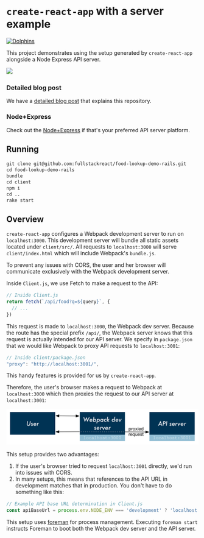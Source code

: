 # `create-react-app` with a server example

[![Dolphins](https://d17oy1vhnax1f7.cloudfront.net/items/3A1B470B1O2h0e0j1L47/dolphins.svg)](https://www.fullstackreact.com)

This project demonstrates using the setup generated by `create-react-app` alongside a Node Express API server.

![](https://d17oy1vhnax1f7.cloudfront.net/items/042X2I1K1K0U2i1E460D/gifsicle-out.gif)

### Detailed blog post

We have a [detailed blog post](https://www.fullstackreact.com/articles/how-to-get-create-react-app-to-work-with-your-rails-api/) that explains this repository.

### Node+Express

Check out the [Node+Express](https://github.com/fullstackreact/food-lookup-demo) if that's your preferred API server platform.

## Running

```
git clone git@github.com:fullstackreact/food-lookup-demo-rails.git
cd food-lookup-demo-rails
bundle
cd client
npm i
cd ..
rake start
```

## Overview

`create-react-app` configures a Webpack development server to run on `localhost:3000`. This development server will bundle all static assets located under `client/src/`. All requests to `localhost:3000` will serve `client/index.html` which will include Webpack's `bundle.js`.

To prevent any issues with CORS, the user and her browser will communicate exclusively with the Webpack development server.

Inside `Client.js`, we use Fetch to make a request to the API:

```js
// Inside Client.js
return fetch(`/api/food?q=${query}`, {
  // ...
})
```

This request is made to `localhost:3000`, the Webpack dev server. Because the route has the special prefix `/api/`, the Webpack server knows that this request is actually intended for our API server. We specify in `package.json` that we would like Webpack to proxy API requests to `localhost:3001`:

```js
// Inside client/package.json
"proxy": "http://localhost:3001/",
```

This handy features is provided for us by `create-react-app`.

Therefore, the user's browser makes a request to Webpack at `localhost:3000` which then proxies the request to our API server at `localhost:3001`:

![](./flow-diagram.png)

This setup provides two advantages:

1. If the user's browser tried to request `localhost:3001` directly, we'd run into issues with CORS.
2. In many setups, this means that references to the API URL in development matches that in production. You don't have to do something like this:

```js
// Example API base URL determination in Client.js
const apiBaseUrl = process.env.NODE_ENV === 'development' ? 'localhost:3001' : '/'
```

This setup uses [foreman](https://github.com/ddollar/foreman) for process management. Executing `foreman start` instructs Foreman to boot both the Webpack dev server and the API server.

